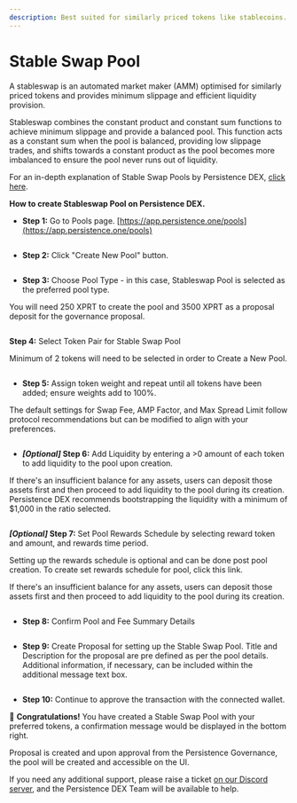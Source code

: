 ```yaml
---
description: Best suited for similarly priced tokens like stablecoins.
---
```


# Stable Swap Pool

A stableswap is an automated market maker (AMM) optimised for similarly priced tokens and provides minimum slippage and efficient liquidity provision.

Stableswap combines the constant product and constant sum functions to achieve minimum slippage and provide a balanced pool. This function acts as a constant sum when the pool is balanced, providing low slippage trades, and shifts towards a constant product as the pool becomes more imbalanced to ensure the pool never runs out of liquidity.

For an in-depth explanation of Stable Swap Pools by Persistence DEX, [click here](https://app.gitbook.com/o/RFufum3BHCKnxiBseM8n/s/9LsBCKFqnrfW4Kl6Y0k0/deep-dive/pools/stableswap).

**How to create Stableswap Pool on Persistence DEX.**

* **Step 1:** Go to Pools page. [https://app.persistence.one/pools](https://app.persistence.one/pools)

<figure><img src="https://docs.dexter.zone/~gitbook/image?url=https%3A%2F%2F2753824657-files.gitbook.io%2F%7E%2Ffiles%2Fv0%2Fb%2Fgitbook-x-prod.appspot.com%2Fo%2Fspaces%252F9LsBCKFqnrfW4Kl6Y0k0%252Fuploads%252FaHijVp25lMpRKximeF2F%252Fimage.png%3Falt%3Dmedia%26token%3Df9f376b3-3c04-431e-b51f-fde2b575ae0c&#x26;width=768&#x26;dpr=4&#x26;quality=100&#x26;sign=5e1bce634a9190e24da6b0acfc7ff402c8aca6618ca4ab7a50d40e4658ba38e8" alt=""><figcaption></figcaption></figure>

* **Step 2:** Click "Create New Pool" button.

<figure><img src="https://docs.dexter.zone/~gitbook/image?url=https%3A%2F%2F2753824657-files.gitbook.io%2F%7E%2Ffiles%2Fv0%2Fb%2Fgitbook-x-prod.appspot.com%2Fo%2Fspaces%252F9LsBCKFqnrfW4Kl6Y0k0%252Fuploads%252FZvTpkc6rpLFW9OH3OPKl%252Fimage.png%3Falt%3Dmedia%26token%3D73648ce3-a466-4324-8ff2-8e2321970fa9&#x26;width=768&#x26;dpr=4&#x26;quality=100&#x26;sign=66fa759f7dd37fb4f1fb6ec82483b582d20e75b0946a3559aa2757dce840a1a8" alt=""><figcaption></figcaption></figure>

* **Step 3:** Choose Pool Type - in this case, Stableswap Pool is selected as the preferred pool type.

You will need 250 XPRT to create the pool and 3500 XPRT as a proposal deposit for the governance proposal.

<figure><img src="https://docs.dexter.zone/~gitbook/image?url=https%3A%2F%2F2753824657-files.gitbook.io%2F%7E%2Ffiles%2Fv0%2Fb%2Fgitbook-x-prod.appspot.com%2Fo%2Fspaces%252F9LsBCKFqnrfW4Kl6Y0k0%252Fuploads%252FZ7icWmI4QN6pouUT6MDC%252Fimage.png%3Falt%3Dmedia%26token%3D333bbc1c-e8f4-415a-89f0-c13bce490c62&#x26;width=768&#x26;dpr=4&#x26;quality=100&#x26;sign=51a352a2a0185f2a99db6664b4c30b51a9f5067b7edb03876ef46572788800b6" alt=""><figcaption></figcaption></figure>

**Step 4:** Select Token Pair for Stable Swap Pool

Minimum of 2 tokens will need to be selected in order to Create a New Pool.

<figure><img src="https://docs.dexter.zone/~gitbook/image?url=https%3A%2F%2F2753824657-files.gitbook.io%2F%7E%2Ffiles%2Fv0%2Fb%2Fgitbook-x-prod.appspot.com%2Fo%2Fspaces%252F9LsBCKFqnrfW4Kl6Y0k0%252Fuploads%252FZdRohCibC1iYyf4YuGV2%252FScreenshot%25202023-12-20%2520at%25201.02.20%25E2%2580%25AFPM.png%3Falt%3Dmedia%26token%3D4a4d3e73-f71c-48f8-a3c6-94197eb0f7fd&#x26;width=768&#x26;dpr=4&#x26;quality=100&#x26;sign=11ee60334c389b8bcf8a7166142c0e6edcb5dbb0f6e59400c88f4d6ce73d56b3" alt=""><figcaption></figcaption></figure>

* **Step 5:** Assign token weight and repeat until all tokens have been added; ensure weights add to 100%.

The default settings for Swap Fee, AMP Factor, and Max Spread Limit follow protocol recommendations but can be modified to align with your preferences.

<figure><img src="https://docs.dexter.zone/~gitbook/image?url=https%3A%2F%2F2753824657-files.gitbook.io%2F%7E%2Ffiles%2Fv0%2Fb%2Fgitbook-x-prod.appspot.com%2Fo%2Fspaces%252F9LsBCKFqnrfW4Kl6Y0k0%252Fuploads%252FGPjWiu3yUJrxIgPHGKLz%252Fimage.png%3Falt%3Dmedia%26token%3D6bbfcee1-4e70-4373-ae85-532eb40ac906&#x26;width=768&#x26;dpr=4&#x26;quality=100&#x26;sign=05564c26160e36f32c7741f2e707c2f501dba333f6ac1b8627c94cce2a9af905" alt=""><figcaption></figcaption></figure>

* _**\[Optional]**_**&#x20;Step 6:** Add Liquidity by entering a >0 amount of each token to add liquidity to the pool upon creation.

If there's an insufficient balance for any assets, users can deposit those assets first and then proceed to add liquidity to the pool during its creation. Persistence DEX recommends bootstrapping the liquidity with a minimum of $1,000 in the ratio selected.

<figure><img src="https://docs.dexter.zone/~gitbook/image?url=https%3A%2F%2F2753824657-files.gitbook.io%2F%7E%2Ffiles%2Fv0%2Fb%2Fgitbook-x-prod.appspot.com%2Fo%2Fspaces%252F9LsBCKFqnrfW4Kl6Y0k0%252Fuploads%252F7rXbVc4O1dfP6UQKJZeN%252Fimage.png%3Falt%3Dmedia%26token%3Da4a2ae0a-07ef-46e0-90cd-8eae0d320f19&#x26;width=768&#x26;dpr=4&#x26;quality=100&#x26;sign=0b8ce471e3a5e97c68e10a2b4853223dedba9cf09680b61495f3e8e7c2b6be08" alt=""><figcaption></figcaption></figure>

_**\[Optional]**_**&#x20;Step 7:** Set Pool Rewards Schedule by selecting reward token and amount, and rewards time period.

Setting up the rewards schedule is optional and can be done post pool creation. To create set rewards schedule for pool, click this link.

If there's an insufficient balance for any assets, users can deposit those assets first and then proceed to add liquidity to the pool during its creation.

<figure><img src="https://docs.dexter.zone/~gitbook/image?url=https%3A%2F%2F2753824657-files.gitbook.io%2F%7E%2Ffiles%2Fv0%2Fb%2Fgitbook-x-prod.appspot.com%2Fo%2Fspaces%252F9LsBCKFqnrfW4Kl6Y0k0%252Fuploads%252FmvsQADUF4J3gtcfPmxVh%252Fimage.png%3Falt%3Dmedia%26token%3Dd6bb48ca-dac2-490f-bb1d-016a0d8ce965&#x26;width=768&#x26;dpr=4&#x26;quality=100&#x26;sign=512be84374d257d99ddb66293fbaeea23c9f72b2b653950295447aee6e86fb20" alt=""><figcaption></figcaption></figure>

* **Step 8:** Confirm Pool and Fee Summary Details

<figure><img src="https://docs.dexter.zone/~gitbook/image?url=https%3A%2F%2F2753824657-files.gitbook.io%2F%7E%2Ffiles%2Fv0%2Fb%2Fgitbook-x-prod.appspot.com%2Fo%2Fspaces%252F9LsBCKFqnrfW4Kl6Y0k0%252Fuploads%252Frnwst4Pa5bZzmizwU2in%252Fimage.png%3Falt%3Dmedia%26token%3D42f64a7d-344f-462e-ab14-308e05cf3c6b&#x26;width=768&#x26;dpr=4&#x26;quality=100&#x26;sign=f4af42986701656bf9930cc4d8efd00f1428f173aa01670f285c65c4c8d5f603" alt=""><figcaption></figcaption></figure>

* **Step 9:** Create Proposal for setting up the Stable Swap Pool. Title and Description for the proposal are pre defined as per the pool details. Additional information, if necessary, can be included within the additional message text box.

<figure><img src="https://docs.dexter.zone/~gitbook/image?url=https%3A%2F%2F2753824657-files.gitbook.io%2F%7E%2Ffiles%2Fv0%2Fb%2Fgitbook-x-prod.appspot.com%2Fo%2Fspaces%252F9LsBCKFqnrfW4Kl6Y0k0%252Fuploads%252FWEdewmH1Ps5CxjGSEQLj%252Fimage.png%3Falt%3Dmedia%26token%3D4b0ab007-8958-4e04-b1db-2676e959218f&#x26;width=768&#x26;dpr=4&#x26;quality=100&#x26;sign=437f8a4f7fae0bbdab7af137e161fba48e2d3674323a0cfd58a6bdc5f607eb91" alt=""><figcaption></figcaption></figure>

* **Step 10:** Continue to approve the transaction with the connected wallet.

🥳 **Congratulations!** You have created a Stable Swap Pool with your preferred tokens, a confirmation message would be displayed in the bottom right.

Proposal is created and upon approval from the Persistence Governance, the pool will be created and accessible on the UI.

If you need any additional support, please raise a ticket [on our Discord server](https://discord.persistence.one), and the Persistence DEX Team will be available to help.
